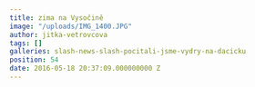 ```yaml
---
title: zima na Vysočině
image: "/uploads/IMG_1400.JPG"
author: jitka-vetrovcova
tags: []
galleries: slash-news-slash-pocitali-jsme-vydry-na-dacicku
position: 54
date: 2016-05-18 20:37:09.000000000 Z
---
```

